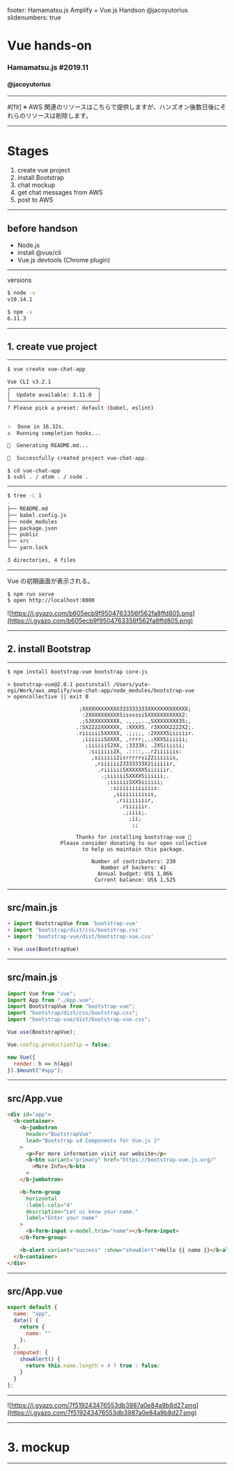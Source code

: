 footer: Hamamatsu.js Amplify + Vue.js Handson @jacoyutorius
slidenumbers: true

# Vue hands-on

### Hamamatsu.js #2019.11

#### @jacoyutorius

---

#[fit] ※ AWS 関連のリソースはこちらで提供しますが、ハンズオン後数日後にそれらのリソースは削除します。

---

# Stages

1. create vue project
2. install Bootstrap
3. chat mockup
4. get chat messages from AWS
5. post to AWS

---

## before handson

- Node.js
- install @vue/cli
- Vue.js devtools (Chrome plugin)

---

versions

```bash
$ node -v
v10.14.1

$ npm -v
6.11.3
```

---

## 1. create vue project

---

```bash
$ vue create vue-chat-app

Vue CLI v3.2.1
┌────────────────────────────┐
│  Update available: 3.11.0  │
└────────────────────────────┘
? Please pick a preset: default (babel, eslint)


✨  Done in 16.32s.
⚓  Running completion hooks...

📄  Generating README.md...

🎉  Successfully created project vue-chat-app.
```

```
$ cd vue-chat-app
$ subl . / atom . / code .
```

---

```bash
$ tree -L 1
.
├── README.md
├── babel.config.js
├── node_modules
├── package.json
├── public
├── src
└── yarn.lock

3 directories, 4 files
```

---

Vue の初期画面が表示される。

```
$ npm run serve
$ open http://localhost:8080
```

![https://i.gyazo.com/b605ecb9f9504763356f562fa8ffd805.png](https://i.gyazo.com/b605ecb9f9504763356f562fa8ffd805.png)

---

## 2. install Bootstrap

---

```bash
$ npm install bootstrap-vue bootstrap core-js
```

```
> bootstrap-vue@2.0.1 postinstall /Users/yuto-ogi/Work/aws_amplify/vue-chat-app/node_modules/bootstrap-vue
> opencollective || exit 0

                       ;XXXXXXXXXXXX333333333XXXXXXXXXXXXX;
                        :2XXXXXXXXXXSisssssiSXXXXXXXXXXX2:
                       .;S3XXXXXXXXX, .,,,,..,SXXXXXXXX3S;,
                      .:SX2222XXXXXX, :XXXXS. r3XXXX2222X2;.
                      .riiiiii5XXXXX, .;;;;, :2XXXX5iiiiiir.
                        ;iiiiiiSXXXX, ,rrrr;,.;XXXSiiiiii;
                         ;iiiiiiS2XX, ;3333X; .2XSiiiiii;
                          :siiiiii2X, .::::,..r2iiiiiis:
                           ,siiiiii2isrrrrrsi22iiiiiis,
                            ,riiiiii23333333X2iiiiiir,
                             .riiiiii5XXXXXX5iiiiiir.
                              .;iiiiiiSXXXXSiiiiii;.
                                ;iiiiiiSXXSiiiiii;
                                 :siiiiiiiiiiiis:
                                  ,siiiiiiiiiis,
                                   ,riiiiiiiir,
                                    .riiiiiir.
                                     .;iiii;.
                                       ;ii;
                                        ;;

                      Thanks for installing bootstrap-vue 🙏
                 Please consider donating to our open collective
                        to help us maintain this package.

                           Number of contributors: 230
                              Number of backers: 41
                             Annual budget: US$ 1,066
                            Current balance: US$ 1,525
```

---

## src/main.js

```js
+ import BootstrapVue from 'bootstrap-vue'
+ import 'bootstrap/dist/css/bootstrap.css'
+ import 'bootstrap-vue/dist/bootstrap-vue.css'

+ Vue.use(BootstrapVue)
```

---

## src/main.js

```js
import Vue from "vue";
import App from "./App.vue";
import BootstrapVue from "bootstrap-vue";
import "bootstrap/dist/css/bootstrap.css";
import "bootstrap-vue/dist/bootstrap-vue.css";

Vue.use(BootstrapVue);

Vue.config.productionTip = false;

new Vue({
  render: h => h(App)
}).$mount("#app");
```

---

## src/App.vue

```html
<div id="app">
  <b-container>
    <b-jumbotron
      header="BootstrapVue"
      lead="Bootstrap v4 Components for Vue.js 2"
    >
      <p>For more information visit our website</p>
      <b-btn variant="primary" href="https://bootstrap-vue.js.org/"
        >More Info</b-btn
      >
    </b-jumbotron>

    <b-form-group
      horizontal
      :label-cols="4"
      description="Let us know your name."
      label="Enter your name"
    >
      <b-form-input v-model.trim="name"></b-form-input>
    </b-form-group>

    <b-alert variant="success" :show="showAlert">Hello {{ name }}</b-alert>
  </b-container>
</div>
```

---

## src/App.vue

```js
export default {
  name: "app",
  data() {
    return {
      name: ""
    };
  },
  computed: {
    showAlert() {
      return this.name.length > 4 ? true : false;
    }
  }
};
```

---

![https://i.gyazo.com/7f519243476553db3987a0e84a9b8d27.png](https://i.gyazo.com/7f519243476553db3987a0e84a9b8d27.png)

---

# 3. mockup

---

# <template> - 1

```html
<div id="app">
  <header>
    <b-navbar variant="info" type="dark">
      <b-navbar-brand href="#">Vue Chat</b-navbar-brand>

      <b-navbar-nav class="ml-auto">
        <b-nav-form>
          <b-button @click="modalShow = !modalShow" variant="light"
            >Post</b-button
          >
        </b-nav-form>
      </b-navbar-nav>
    </b-navbar>
  </header>
</div>
```

---

# <template> - 2

```html
<b-container>
  <section class="form">
    <section>
      <b-modal v-model="modalShow" size="lg" title="Post chat message">
        <b-form>
          <b-form-group label="Your Name:" label-for="name">
            <b-form-input
              id="name"
              v-model="form.name"
              required
              placeholder="Enter name"
            ></b-form-input>
          </b-form-group>

          <b-form-group label="Contents" label-for="contents">
            <b-form-textarea
              id="contents"
              v-model="form.contents"
              placeholder="Enter something..."
              rows="3"
              max-rows="6"
            ></b-form-textarea>
          </b-form-group>
        </b-form>

        <template v-slot:modal-footer="{ submit, cancel, close }">
          <b-button variant="success" @click="onPostMessage">Submit</b-button>
          <b-button variant="default" @click="onCancel">Cancel</b-button>
        </template>
      </b-modal>
    </section>
  </section></b-container
>
```

---

# <template> - 3

```html

        <section>
          <b-card footer="yutoogi - 2019-09-14 23:59" footer-tag="footer">
            <b-media>
              <template v-slot:aside>
                <b-img blank blank-color="#ccc" width="64" alt="placeholder"></b-img>
              </template>
              Cras sit amet nibh libero, in gravida nulla. Nulla vel metus scelerisque ante sollicitudin.
              Cras purus odio, vestibulum in vulputate at, tempus viverra turpis. Fusce condimentum nunc
              ac nisi vulputate fringilla. Donec lacinia congue felis in faucibus.
            </b-media>
          </b-card>

        </section>
      </section>
    </b-container>
  </div>
```

---

# <script>

```js
export default {
  name: "app",
  data() {
    return {
      form: {
        name: "",
        contents: ""
      },
      modalShow: false
    };
  },
  computed: {},
  methods: {
    onPostMessage() {
      console.log("submit");
      this.modalShow = false;
    },
    onCancel() {
      console.log("cancel");
      this.modalShow = false;
    }
  }
};
```

---

# <style>

```css
.card {
  margin: 1em 0;
}
```

---

![](https://i.gyazo.com/6b94ebf0eea32458ec9f997de71122ab.png)

---

![](https://i.gyazo.com/88cc423f5d6c6cf248ba3d5409f758be.png)

---
